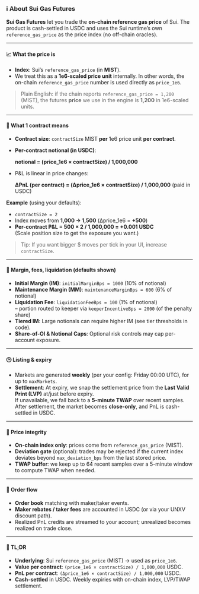 ### ℹ️ About Sui Gas Futures

**Sui Gas Futures** let you trade the **on-chain reference gas price** of Sui. The product is cash-settled in USDC and uses the Sui runtime’s own `reference_gas_price` as the price index (no off-chain oracles).

---

#### 📈 What the price is
- **Index**: Sui’s `reference_gas_price` (in **MIST**).
- We treat this as a **1e6-scaled price unit** internally. In other words, the on-chain `reference_gas_price` number is used directly as `price_1e6`.

> Plain English: if the chain reports `reference_gas_price = 1,200` (MIST), the futures **price** we use in the engine is **1,200** in 1e6-scaled units.

---

#### 🔢 What 1 contract means
- **Contract size**: `contractSize` MIST **per** 1e6 price unit **per contract**.
- **Per-contract notional (in USDC)**:
  
  **notional = (price_1e6 × contractSize) / 1,000,000**

- P&L is linear in price changes:
  
  **ΔPnL (per contract) = (Δprice_1e6 × contractSize) / 1,000,000** (paid in USDC)

**Example** (using your defaults):
- `contractSize = 2`
- Index moves from **1,000 → 1,500** (Δprice_1e6 = **+500**)
- **Per-contract P&L = 500 × 2 / 1,000,000 = +0.001 USDC**  
  (Scale position size to get the exposure you want.)

> Tip: If you want bigger $ moves per tick in your UI, increase `contractSize`.

---

#### 🧮 Margin, fees, liquidation (defaults shown)
- **Initial Margin (IM)**: `initialMarginBps = 1000` (10% of notional)
- **Maintenance Margin (MM)**: `maintenanceMarginBps = 600` (6% of notional)
- **Liquidation Fee**: `liquidationFeeBps = 100` (1% of notional)  
  – portion routed to keeper via `keeperIncentiveBps = 2000` (of the penalty share)
- **Tiered IM**: Large notionals can require higher IM (see tier thresholds in code).
- **Share-of-OI & Notional Caps**: Optional risk controls may cap per-account exposure.

---

#### 🕒 Listing & expiry
- Markets are generated **weekly** (per your config: Friday 00:00 UTC), for up to `maxMarkets`.
- **Settlement**: At expiry, we snap the settlement price from the **Last Valid Print (LVP)** at/just before expiry.  
  If unavailable, we fall back to a **5-minute TWAP** over recent samples.  
  After settlement, the market becomes **close-only**, and PnL is cash-settled in USDC.

---

#### 🧷 Price integrity
- **On-chain index only**: prices come from `reference_gas_price` (MIST).
- **Deviation gate** (optional): trades may be rejected if the current index deviates beyond `max_deviation_bps` from the last stored price.
- **TWAP buffer**: we keep up to 64 recent samples over a 5-minute window to compute TWAP when needed.

---

#### 🧾 Order flow
- **Order book** matching with maker/taker events.
- **Maker rebates / taker fees** are accounted in USDC (or via your UNXV discount path).
- Realized PnL credits are streamed to your account; unrealized becomes realized on trade close.

---

#### 📌 TL;DR
- **Underlying**: Sui `reference_gas_price` (MIST) → used as `price_1e6`.
- **Value per contract**: `(price_1e6 × contractSize) / 1,000,000` USDC.
- **PnL per contract**: `(Δprice_1e6 × contractSize) / 1,000,000` USDC.
- **Cash-settled** in USDC. Weekly expiries with on-chain index, LVP/TWAP settlement.
